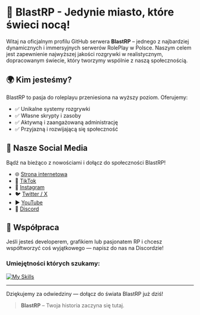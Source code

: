 # 🚀 BlastRP - Jedynie miasto, które świeci nocą!

Witaj na oficjalnym profilu GitHub serwera **BlastRP** – jednego z najbardziej dynamicznych i immersyjnych serwerów RolePlay w Polsce. Naszym celem jest zapewnienie najwyższej jakości rozgrywki w realistycznym, dopracowanym świecie, który tworzymy wspólnie z naszą społecznością.

## 🌍 Kim jesteśmy?

BlastRP to pasja do roleplayu przeniesiona na wyższy poziom. Oferujemy:
- ✅ Unikalne systemy rozgrywki
- ✅ Własne skrypty i zasoby
- ✅ Aktywną i zaangażowaną administrację
- ✅ Przyjazną i rozwijającą się społeczność

## 📲 Nasze Social Media

Bądź na bieżąco z nowościami i dołącz do społeczności BlastRP!

- 🌐 [Strona internetowa](https://www.blastrp.pl)
- 🎥 [TikTok](https://tiktok.blastrp.pl/)
- 📸 [Instagram](https://instagram.blastrp.pl/)
- 🐦 [Twitter / X](https://twitter.blastrp.pl/)
- ▶️ [YouTube](https://youtube.blastrp.pl/)
- 💬 [Discord](https://discord.blastrp.pl/)

## 🤝 Współpraca

Jeśli jesteś developerem, grafikiem lub pasjonatem RP i chcesz współtworzyć coś wyjątkowego — napisz do nas na Discordzie!

### Umiejętności których szukamy:
[![My Skills](https://skillicons.dev/icons?i=html,css,js,jquery,react,nodejs,php,lua,cs,mysql,git,blender,ai,ps,pr&perline=3)](https://skillicons.dev)

---

Dziękujemy za odwiedziny — dołącz do świata BlastRP już dziś!

> **BlastRP** – Twoja historia zaczyna się tutaj.
